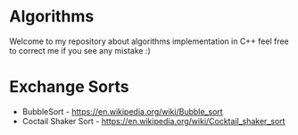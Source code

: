 # Algorithms
Welcome to my repository about algorithms implementation in C++ feel free to correct me if you see any mistake :)
# Exchange Sorts
- BubbleSort - https://en.wikipedia.org/wiki/Bubble_sort
- Coctail Shaker Sort - https://en.wikipedia.org/wiki/Cocktail_shaker_sort
